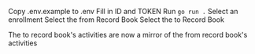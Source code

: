 Copy .env.example to .env
Fill in ID and TOKEN
Run
```go run .```
Select an enrollment
Select the from Record Book
Select the to Record Book

The to record book's activities are now a mirror of the from record book's activities